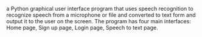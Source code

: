 a Python graphical user interface program that uses speech recognition
to recognize speech from a microphone or file and converted to text form and output it to the user on the screen. 
The program has four main interfaces: Home page, Sign up page, Login page, Speech to text page.


